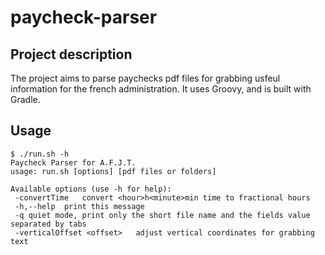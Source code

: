 ﻿# paycheck-parser

## Project description

The project aims to parse paychecks pdf files for grabbing usfeul information for the french administration.
It uses Groovy, and is built with Gradle.

## Usage

    $ ./run.sh -h
    Paycheck Parser for A.F.J.T.
    usage: run.sh [options] [pdf files or folders]
    
    Available options (use -h for help):
     -convertTime   convert <hour>h<minute>min time to fractional hours
     -h,--help  print this message
     -q quiet mode, print only the short file name and the fields value separated by tabs
     -verticalOffset <offset>   adjust vertical coordinates for grabbing text
    